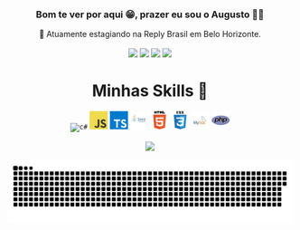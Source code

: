 <h3 align="center">
Bom te ver por aqui 😁, prazer eu sou o  <strong>Augusto 👨‍💻</strong>
</h3>
  
<div align="center">
💼 Atuamente estagiando na Reply Brasil em Belo Horizonte.
</div><br>

<div align="center">
  <a href="https://instagram.com/aaugvsto" target="_blank"><img src="https://img.shields.io/badge/-Instagram-%23E4405F?style=for-the-badge&logo=instagram&logoColor=white" target="_blank"></a>
  <a href = "mailto:augustoflass@gmail.com"><img src="https://img.shields.io/badge/-Gmail-%23333?style=for-the-badge&logo=gmail&logoColor=white" target="_blank"></a>
  <a href="https://www.linkedin.com/in/augusto-assis-03a268197/" target="_blank"><img src="https://img.shields.io/badge/-LinkedIn-%230077B5?style=for-the-badge&logo=linkedin&logoColor=white" target="_blank"></a>   
   <a href="https://t.me/aaugvsto" alt="Telegram">
  <img src="https://img.shields.io/badge/-Telegram-0e76a8?style=for-the-badge&logo=Telegram&logoColor=white" /></a>
  </div>

</p>
<div align="center">
  <h1>Minhas Skills 🚀</h1>
</div>

<div align="center">
<code><img height="32" src="https://cdn.iconscout.com/icon/free/png-512/c-programming-569564.png" alt="c#"/></code>
<code><img height="32" src="https://raw.githubusercontent.com/github/explore/80688e429a7d4ef2fca1e82350fe8e3517d3494d/topics/javascript/javascript.png" alt="Javascript"/></code>
<code><img height="32" src="https://raw.githubusercontent.com/github/explore/80688e429a7d4ef2fca1e82350fe8e3517d3494d/topics/typescript/typescript.png" alt="Typescript"/></code>
<code><img height="32" src="https://raw.githubusercontent.com/github/explore/80688e429a7d4ef2fca1e82350fe8e3517d3494d/topics/java/java.png" alt="Java"/></code>
<code><img height="32" src="https://raw.githubusercontent.com/github/explore/80688e429a7d4ef2fca1e82350fe8e3517d3494d/topics/html/html.png" alt="HTML5"/></code>
<code><img height="32" src="https://raw.githubusercontent.com/github/explore/80688e429a7d4ef2fca1e82350fe8e3517d3494d/topics/css/css.png" alt="CSS"/></code>
<code><img height="32" src="https://raw.githubusercontent.com/github/explore/80688e429a7d4ef2fca1e82350fe8e3517d3494d/topics/mysql/mysql.png" alt="MySQL"/></code>
<code><img height="32" src="https://raw.githubusercontent.com/github/explore/80688e429a7d4ef2fca1e82350fe8e3517d3494d/topics/php/php.png" alt="PHP"/></code><br><br>
  
<img height="180em" src="https://github-readme-stats.vercel.app/api/top-langs/?username=aaugvsto&layout=compact&langs_count=7&theme=dracula"/>

  ![Snake animation](https://github.com/aaugvsto/aaugvsto/blob/output/github-contribution-grid-snake.svg)
</div>
